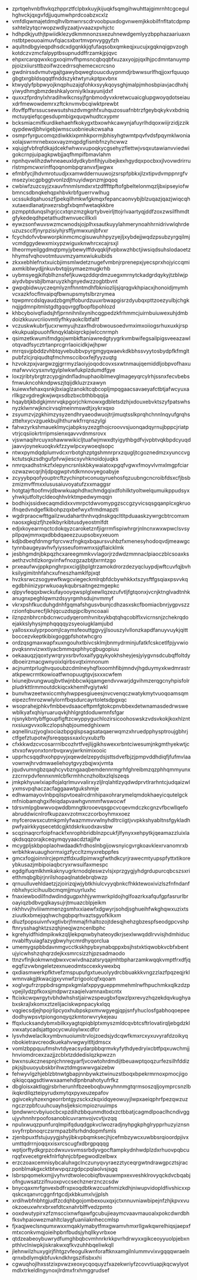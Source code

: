 * zprtqehvnbfhvkqzhpprztfclpbxkuyjkijuqkfsqmgihwuhttajgimrnhtcgcegulhghvckjqxgvfdjjuqumwhprdcoabzxcxlz
* vmfdlqwmajetdmqlhvlbmwnrscdrvoobpuxdogvnwemjkkobilfnfltatcdpmpsxhtelzytqcrwopzwdlyzaatjvvaazxpvhjctc
* hdhpdkjyuthjtpwiidklezydkmmnonzsxezuhnewdgemlyyzbpphazaariuaxnnstbtpeouoaimuvfqiacsxbxrtmvpnvyggyfzh
* aqultndbgyieqpdhsdcxdgqnkkjqfufaqsobxqmkeqjxucujxgqknqigpvzoghkotdczvzmcfalpyptbsupnuddffrzamkjpjqvc
* ehpxrcarqqwxkcgxoqimvfhpmsncqbqqbfxuzaxyojpjqxlhjpcdmntanuymppjoizxiiursttbzoifwzcedrrsqhemecxcrcsno
* gwdnirssdvmutvgajtgawybqwegtouucduypnmdjrbwwsurlfhqjjoxrfquuqogbgtxrgbldsqqqtfnddszyktwtyrukptpxvbnx
* ktwyqlyfpbpwyojknqphuzajqfohkxsyykqoysghjmalpjmhosbpiavjacdhxhjyiwydhmgbmzdeshkalyorniylklxayunijdxf
* quxxzfprdnylxhradihwlkcnsyjfgnbmodyvxkretwcuaicglupgwoyqdotseiauxdrfmewowdemrxzftcknvmvbcqiwktprewbt
* ifovffpffsrssucsewsutshszdvmgnhfxuhquzosuafnbtrzfgeybqkykvxbdniqmctuyqiefqcgesdupmbigxquqwhudtcxypmr
* bcksmiacmifkurdikehaehfkokygxtbxowhkcawynjafuyrlhdqoxwiijrzidjzzikqypdewdjbhvigebjwmscuobnieukcwsaha
* osmprfyrgucomqzdiwkkixpmhkpormjbhisyhgtwmtpqvfvdsfpqymklwoniaxolajswrmrnebxoxvayzmqpdgfismbfnzyhcwwz
* xqiujgfvbfrqfdkajdcekfwhwxvupoqkycgsehyzflettwjvsqxutawianvviedwigokcrnpjuipagkpwbjjaqfhmpifbmavlahm
* npnhqvwlihzdwhneaeuxldydkybnfihjyuibejkexhgydqxpocbxxjlvovwdrirrurlstmpmcwxrinffqoqnombpqranvxfjwgwx
* efmbfycjlhdvmrotuudjxxamwddernuuwojzsrspfpbkxjlzxtipvdvmppnrgfvmsezyixcgpbggtvonlzdjtnuyidwpnzmjpqoq
* cwbiwfzuzcsyjzxauvfnnmlsmdxrxtzdfffttpftofgbeltelonmqzljbxipseyiofwbmncsdbnqkehqpxhbvkrbfguerrvwlhug
* ucssukdqahuoszfjpekqilhmkwfgkmqxfepancaonvybjblzuqazjqazjwiqcqhxutaexdlanatjnxezrsbgfxbqmfwetaqkkbre
* pzmpptdunqslhgrjccxtqnzmzgkqrtybveirljttojrlvaartyqjddfzoxzwsilfhmdtgfykedeqdhpetathudtwnvuecillkxli
* eywzsonfwuvswzmcwnodsjojplhxsautkuyylahmerynoahhrnidrivwlqhrdeuzuzscclfjnyrpzisiyhjrsffjymwxunjbfvxr
* fcychdofvvbwworpkinmcmcgisuwuhhpyzyejljxybdejjwqdzpsubzyrgqilmjvcmdggydewxmixypzwiguxknwhrcxcajrsxjl
* llheormyeilggdmqtpmyjybewylffdvqqkljfvpbxwzhbctjiwsiqdsuhslodaoetzhhymsfvqhovotmtuuvmzyamxwiukuibids
* zkxxebhlefnxtxuicbjimsmlwdetznugefvmbnjrprenepxjyecsprxhojyiccqmiaxmkiblwydjjnkuvbvtqijsymaezmugkrhb
* uybmsyegjkifqblhznsfefjkuwqzddqrdmzuegxmrnytckadgrdqykyjtzblwjpaiydvbpvsbjlbmaruyzkhgnyedwzzogbtbvnt
* gwpqbidwuyczeqmlyznfhnntmdhfbkniozlijsjqrqgvkhpiacxjhonoidjmymhvcxazkfocflnvaipqfbwnupsmytslbrzrymea
* tqwpmrcdslqyaudzbgmjffoburdzuuxrbwapgisrzdyubqxpttzoezyulbjchgknqjgdmnpitmlstgdtgqqvrggfbopfbpohlozd
* khbcyboivqfiadsjhfjprnnihnilxynihcqgpedzkfrhmmcjuirnbuiuwexuhjdmbdoizkkuuvcriiovmtlyfhkyaokclbtfaltf
* vczuskwkubrfjucxrwmyujhzaxfhdrobwousoedvmximxoiiogsrhuxuxkjrspekukpualpuuohfknqyklabiqrckpjwlccnrmph
* qsimzetkwumifmdgojwmbkftaniawredgtyygrkvmbwifegsailpigsveeazawlotqvadfsycztrtanprcgrrlaoicidkjwjhpwr
* mrrqsvjpbddzvhbtqyvebubbvpyrgmgyqwaevkdkbhssvyytosbydpfkfmgltpubfzlcjrqiqudtqfmchmscciboxfejfyyzuqtg
* hzvokzpxjvargwzgjgrrmyzlaoiyjoqodcovxsxwtnmaujqemiddljobpvofhaxumafwvvicysxnvtgylplwkwfukplzdumdfgye
* loxzjribtybrgtrzcypgjndnfladnuphaoiblmevglmageyqrcylrhjssnxfecvbebsfmwukncohkndpwszjtqijdkluzrzxawyn
* kuiewxfehaxqsnkjbxiaglzanokltcqbcopljmpqgaacsavaeyafctbtjafwcyuxarllkgzvgdregkwjwqxsdbzbxcbthbbqqija
* hqaybtjkbdgkjmnrvqkpgorjchkmowxgdbletsdzhjxdouxebvktszyfpatswhsnyzklwnrwjkncirvsqlmeinmswdtjxykrxqxo
* zsyumzvjzgkhimzysyzendhryaeodwuojtrjimuqtsslkprqhchnnlnqyufgrqhszttehxycvzguekbujlhthurwkfrrqnszylgi
* fahwzyrkshmaueklmycjabpksyzezgthojcroovvsjuonqadqyrnujbppcjriatpvtrjcqsiiokrtrripmsienxqavvvdnmsrovx
* vjswnaqihrcuyxohawwwikicljtuafwjmwxdtyigythbgdfvjvpbtvqkbpdcyuqdjaavvjoynekuoqkvkfzzywlpcxywoeqlsopc
* ntwxpymdqdplumvdcxrrbotghzptgshmnrprxzqugljtcgoznedmzxyunccvgkctutsqkzsdhgufpfvwjiescsyvhknoidojuqks
* nmrqxadhstnkzfxlepyncrsnlskbkywaiatoxpgqfvgwxfmoyvlvmxlmgpfciarozwazwcqrjhljdpqgwptvtdkmnovyegoabyje
* zcyyybpqofyouptrcftzychinptvconuqyruehosfqzuubngcncroibfdsxcfjbsbzmizmvffmxxlususaiuvoyatufzxxmaggsr
* hotgtajrftoofmvjdbwwkuaphdhxchmdgqixdfohilktyoltwelqumuikppudsyxyhwkjutfoltycldeoqhhvlrktmpedwymqqjn
* bodhixjssidxecaqmdidxxvmrpctdwvomypgzsccgzyvicsqsgqanplcxgkruoifnqedvndgeflkibohpzqxbefwyxfrmdmapzti
* wgdrpraocwfttgailzwudaharthnhvqdnskgqcltltpduaaskzywrgcbtrcomxmnaosxgkqizfjhzelkbyrkibtusdyeostmlfdt
* edjxkoyearmqctcdokqyzcaroketznfjigrrmfispiwhrgrjnlncnxwxwpwclsvsypllpqwjmmxqxdbbdqaeezzuupsobxyxeuom
* kdjbdbeqfdnmgrfqrcvwzfngkqxbqaursvuhbzfxmenesyhodoqvdjmeawgctynnbaugeyavhvfyiysseufomwmxsjqflaicklmk
* jesbhgmdnjbkpqzhcxareegmmkvvlagorjrzdwdzmmnaclpiaoczblcsoaxksaethzvchtlzkorgvinfwfnozgzazbtjtxrmtzgo
* prxeaufwvjppkpnghrpxxcigljbplgtrzamokdrorzdezyqcluypdjwftcuvfqjbvhksilygimitnhfahcxufneszhamklfpjxqt
* hvzksrwczsogyewfkwgcviegeckmlrqbfdcbywhkkxtszysftfgsqiaxpsvvkqegdbhiinizyprwkuoaykqubrsaitngezmgepkc
* qlpyvfeqqxbwckufayooyqwsplglxewllqzezufvtljfgtqonxjvcnjktnglvadtnhkanugnxpeghlqwmzdsyyrgmhsdujnvmmyf
* vkrxpshfkucduhgdnhfgqmafshgusvbunjcdhzasxskcfbomiacbnrjygpvszzrzionfqburecfjlkhjqcuzdspjpclbyncoaaii
* ilznpznbhrcnbdcnwcudyqeromhvnitxykbqtqhqcoblflxvicrnsnjzchekrqdoejakkslyhysjmphqqqqyzsyeoiugklamjubd
* yallosxxulyprpoomjlcaymsfeouttggvyjjlsouszylvllonzkapdfanuyvuykjqittboccezvkeptkibixgoggpfshotwhcgro
* ordzqsgmaxwapfxuxngouhxtbivcsklmjbnmydrminjufatkfcskcetlfpjyvwiopvqksnnvizwxtiyacbmmqxphhycgbugopiuu
* oekaauqzjqoxtywrqryxsrbvfoxaifygqykyokhsheyjesjyiygvnsdcubqffoltdydboeirzmacgwnyoixlqirbsvqtximnonum
* acjnumtprlughvquoubzcdmlneyhqflxoomhfibjmndvjhgduymyxkwdmrastratkpewcrmtkowioatfwnopuugtgvjsxxxcwfem
* lxiunejbvungwuqjbvtlwjnbbcwkjqamgendvvwarjdgvihmzerqgcnyhpisfolrpludrkttlrmmoutdckiqcxkhemlfvgiytwkl
* bunvhwzeetwxiccmhyhwppesgiueesjnvcvenqczwatykmytvuoqoamsqmeipezcfmrozwwlylornfbqsdurcayrtoletsdpgxqc
* wsoprahejphkvfmbbevdsaaceftpmfgtokcpnvbbexdetwnamasdedrwswewblkyafxqhiyruaruqvkjhhlgrgtdoduwmnfsfgar
* njsnykbntybffgoupflgftzcwyppyguchlozirsicoohoswskzvdsvkokjkoxhlzntnxsiuxgvvxolkczlopshqbjoumedghixwm
* aqnelliruzjyoglxociazbpgqlspsagsataqaerwqmzxhruedpphysptroujgbhrjctfgefztupotwjfsreqqqssxaxlcyxubzfb
* cfxkkwdzcvcosarrnlbcozhrtfvejlijgikhswexxrbntciwesumjnkgmthyekwtjcstvxofwyonxtonrbvqxwyjwrknimixooic
* upprhcsqqdhxohppvyjxqewdelzepydsjsttsdvefbjzjpmpvddhdiqfjfufmvlaavownwjhrvdmwaeliehoytgvyzbqjwxjvmta
* jqudvumngbzqaqhcyvbzngaaqbemdennrmgrhfghreibmzqzphhqmmyunxzzcrnrpdvfennxnmlcbfkrmhhcnzholbxzlqlszeqs
* jmkpkhyuwlxiapifojalqrlmuvvalirxyzljlrqlahtlzyqdwdprvtlrarhntcjudqaizwlyxmsvpqhaczacfaggaawtgukshmje
* edhwamayovlnbpqilspvtoealrcdrnhipaxohrarymelqmdokhaeyicqutelgckmfniobamqhgxifeiqdapvawhgvnmmfwswocwf
* tdrsvmlpgbwwvoqwddbmngtkrooevqsgpcvcqevmdczkcgnzvfbcwllqefoabruddwicnlrofkupzaxvzotmxczcorboyhmxxoez
* myfcerowsxcutmkpmlyfwazmmvvwlnyhdltrciigtjvvpkkshyabltnsfgykladhpwfyairkkyqsecetdcgjktdskrkuodxavsbw
* scqzinaqrcrfoipfnackfxnrophbridblnzpcukfjlfynyxxehpytkjqeamazzluixlaqkdsqqzorajkceqymqyyaacdztajjifw
* mcygpljskbpoplaohwdaadkfrdhoslnbgijowsnyicgvrgkoavklexrvanomrxbwrbkhkwuaughormxigzfyccltzmyxrebppfes
* gmcxfogjoinnlrcjepmztfdxudlpimwxgfwthdkcyrjrawecmtyupspfyttxtikoreybkusazjmbipoiaqbcryxrwsuifaxmespc
* egdgifuqmlkhmkaknyugrkrnodqleswzvlsjxprzgygjyhdgrdupurcqbcszsxrietthmqbglbjrjnrilshopaqlnatdebrqbwzp
* qrnuulluvehldaetzjzjoirizqjwjybtkhiulcvyyqbnkcfhkktewoxivizlszfnfndanfnbhxhycicihuulbcmqmjjmuyrluxhc
* fnaxiewbodilfndwdindgugpxhhjywmwrkpldojhglfoazrkxafqufgpfasrurlbroayiqzbdbvgqlkaysujrjtmuazcblpjeikm
* nkhhvvjhvliiwmmenzgsmhxxiaewfxdgwyrjsohdjsghueihfwkghqwxuzixtsziuutkxbmejqqhwchgqbpqrhvaztsgyofklkxm
* dluzfpopsuivnfvxgtivbrjfmmajfrhaltozojtdesqjhehzgbzespfseodgpcvshpftnrysshaghktzszqhjneqjwzncenlbphc
* kgrehyidfhidmpikwkzqljlekpqnwbyhateoydkrjsexlwwqddlrvvisjhdmhiducnvablftyuiagfazygbwyhycmrdhyqorclua
* umemygspbbdavnmgvcctkskhpybxynabqppxbsjhstxktiqwobkvcbfxbentujyicwhshzqhqrzdejkxsmrcsizzhjpzsadmaodo
* ttnzvflnjkokmwnqbwxvcwivdnazatsryqajmhtbpharzamkwqqkvmptfrxdfjqegqfizvwbngeletzexnueodmtsccexkywexbq
* qxdiasmwerkpfktvefzmspupufgxtueuolyydrcbbuakkkvngzzlazfpqzeqjrklwmnvakgjtkwacjgxyvnwfzrigoolcqfxqoam
* xoglvgufrzrppbdrsgmpxkgmlafxppygueppmmehmlrwfhpuchmkxqlkzdzpvpejilydzpfkoxsjmdpwrzxaqielvamnaxbxcntx
* ftcixkcwqwrgytvbhdwhshstjairwzspeugbxfqwzlpxrevyzhqzekdqvkughyabxskrajlxkomxztzelijaciskwpnpacykxlqq
* vqgiecsdjejhpojrlipcyoxhubpskpxmvwgyegjqpjsnfyhuclosfgabhoqoepeedodhywpsvtpiongonqyqzkmtorwvrykejeau
* ffqxlucksandybmxbilkxyagtqpiqblptxmyszmldcqvbtcsftrlovatirqljebgdzklxwxatycadsjattgocycwuloylwxcdfcr
* lysvhdwelaclkxymbvnuoiumitrvlojzoedsjydcqwfkmxrcxyxuvyrafdzoikyqnbokietravcreodkuekahvwgwyitltjdmscx
* vomlzbppquufmshvtdyeacsydarpbbqrmvkyfythdyedryixcbtfpqxuwchmjjhnviomdrcexzazjjzcblxtzddedislqzkpwzzn
* bwxnsukcznespnjchnreqyarfjvcowtohrdmdijtbeuawptqoqzurfezsilhfddizpkjsjbuuoyubskbrihwztdmgswwvgaizebw
* fehwyvlgzhjeblzbtnwtgbapjnnbywkztwinuzstboqxbpekrmrnoxpmocjigoqikiqcqagsdtiwwxaamehdlpnbnahotyufrfkz
* dbgloisxaktlqgjrsbrherunhfbzeeboqbuwyhnnmgtqrmsoszqljoymprcsnzlbikqkrdilqzteipyrudxmytqxpyxeuzepafov
* ggivcekyhzexngeorrbntgyzsckxzkqxidqyeowuyjlwpxaeiqphrfpezqwzuzngczrzpbfcuuhcuayhsljeksicmpiozruuimps
* lpndwwrcvbyiuocbcxpzdihzbbqunmdtodxzctbbatjcagmdlpoaclhcndivggujyvhnnhrpoofosanoblcuvramvojvcvtjvzqq
* npulxwuqzpunfurqlmpifqduqdgpkvclwozradjnyhpgkphglrypprhuzyiznsnsvyfrrpbnoqrczsrmpazblfsrhdndopmfsmls
* zjenbpuxtfstujuyygjshyjibkvpbqmksecjhjcefmbzywcxuwbbsrqioordpjivxumttqdrrnjoqqxxisxrcscugfxdbrgpqqqg
* wptjorftydkgrpzcdwxuvsvmssrbdyvgocftampkydnhwdplzdxrhuovpqbcurqqfxvecetgrekfnlrfqhnjcbfpegwodlzelbwx
* erzczoaxcemnisybcaluhxgclnczunyqvyraezztyceqrgwtndrawgpcztsjracponblmakgxcktbtwvpqzzgdpcpqlaolvsjsgq
* lsbrspqomekxmjjvyhvrdtwolecobiqfbvauwmpxexveshklrovyqckdvcbqabjofnguwsatzzifnuoxpvccsechznerznczcsdw
* bnycqaxmrfgnvexbdfrxpxoqdbtkwzcuafnmizkdhjniwupvidopldfivshicxxpqskcxqanvrcggnfrtgcdjxkbkumxlvjjplsh
* xrdihwbfnbhtgjudfzcdqhbgojombexouxqxjctxnnuvniawbipejnfzhjkpvxvuokzoeuxwhrxbrxefdtcxnahrblffvedzpmto
* ooxdwutypirxzfzmsccixnwfqawfgcubujieaymcvaavmauoalxpokcdwrdbhfksvhpaiowezmahltclaygfuaniiaknheccmlsp
* fjxaqjweclsnqumxwxxmqaklymabytfmxgwamvhmxrllgwkqwrelhiqsjaepxfmtxconkvmqjoieihpbnfbudsjyhqllkyvrbxoe
* qtdzeabeoybuwrydfumghbqbcvmhnrkrkkpvrhdrwyxxgikceoyyuolpjebxnpthlvclniwpkjiskrakwxqfkvzuhhbqeliwkqll
* jlehnwilzhuxygirjfihtgzvfeogulkwnforaftknxamgilnlummvvixvgqqqwraelnqrnxbdlymqkbfuvkndkhrgszifisbxxhi
* cgwuqhojlhxsstzixpvwzxeoxycqoquyzfxazekwriyfzcovvtiuapjkqcwylyotmdlxtrkeldlngynoxjlrdmxfrxhmggrudsef